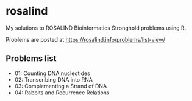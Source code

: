 # rosalind
My solutions to ROSALIND Bioinformatics Stronghold problems using R.

Problems are posted at https://rosalind.info/problems/list-view/

## Problems list
* 01: Counting DNA nucleotides
* 02: Transcribing DNA into RNA
* 03: Complementing a Strand of DNA
* 04: Rabbits and Recurrence Relations 
